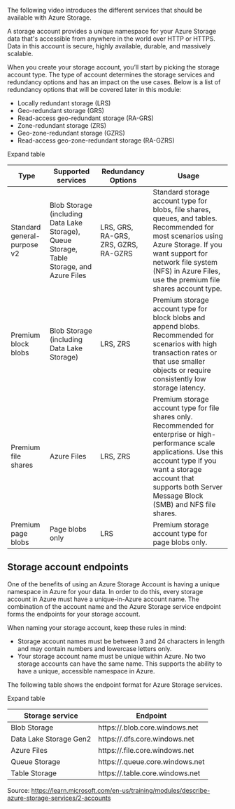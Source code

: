 The following video introduces the different services that should be available with Azure Storage.

A storage account provides a unique namespace for your Azure Storage data that's accessible from anywhere in the world over HTTP or HTTPS. Data in this account is secure, highly available, durable, and massively scalable.

When you create your storage account, you’ll start by picking the storage account type. The type of account determines the storage services and redundancy options and has an impact on the use cases. Below is a list of redundancy options that will be covered later in this module:

- Locally redundant storage (LRS)
- Geo-redundant storage (GRS)
- Read-access geo-redundant storage (RA-GRS)
- Zone-redundant storage (ZRS)
- Geo-zone-redundant storage (GZRS)
- Read-access geo-zone-redundant storage (RA-GZRS)

Expand table

|**Type**|**Supported services**|**Redundancy Options**|**Usage**|
|---|---|---|---|
|Standard general-purpose v2|Blob Storage (including Data Lake Storage), Queue Storage, Table Storage, and Azure Files|LRS, GRS, RA-GRS, ZRS, GZRS, RA-GZRS|Standard storage account type for blobs, file shares, queues, and tables. Recommended for most scenarios using Azure Storage. If you want support for network file system (NFS) in Azure Files, use the premium file shares account type.|
|Premium block blobs|Blob Storage (including Data Lake Storage)|LRS, ZRS|Premium storage account type for block blobs and append blobs. Recommended for scenarios with high transaction rates or that use smaller objects or require consistently low storage latency.|
|Premium file shares|Azure Files|LRS, ZRS|Premium storage account type for file shares only. Recommended for enterprise or high-performance scale applications. Use this account type if you want a storage account that supports both Server Message Block (SMB) and NFS file shares.|
|Premium page blobs|Page blobs only|LRS|Premium storage account type for page blobs only.|

## Storage account endpoints

One of the benefits of using an Azure Storage Account is having a unique namespace in Azure for your data. In order to do this, every storage account in Azure must have a unique-in-Azure account name. The combination of the account name and the Azure Storage service endpoint forms the endpoints for your storage account.

When naming your storage account, keep these rules in mind:

- Storage account names must be between 3 and 24 characters in length and may contain numbers and lowercase letters only.
- Your storage account name must be unique within Azure. No two storage accounts can have the same name. This supports the ability to have a unique, accessible namespace in Azure.

The following table shows the endpoint format for Azure Storage services.

Expand table

|**Storage service**|**Endpoint**|
|---|---|
|Blob Storage|https://<storage-account-name>.blob.core.windows.net|
|Data Lake Storage Gen2|https://<storage-account-name>.dfs.core.windows.net|
|Azure Files|https://<storage-account-name>.file.core.windows.net|
|Queue Storage|https://<storage-account-name>.queue.core.windows.net|
|Table Storage|https://<storage-account-name>.table.core.windows.net|
Source: https://learn.microsoft.com/en-us/training/modules/describe-azure-storage-services/2-accounts